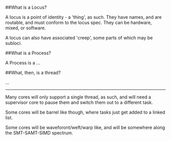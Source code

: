 ##What is a Locus?

A locus is a point of identity - a 'thing', as such. They have names, and are routable, and must conform to the locus spec. They can be hardware, mixed, or software.

A locus can also have associated 'creep', some parts of which may be subloci.

##What is a Process?

A Process is a ...

##What, then, is a thread?

...

---


Many cores will only support a single thread, as such, and will need a supervisor core to pause them and switch them out to a different task.

Some cores will be barrel like though, where tasks just get added to a linked list.

Some cores will be waveforont/weft/warp like, and will be somewhere along the SMT-SAMT-SIMD spectrum.


